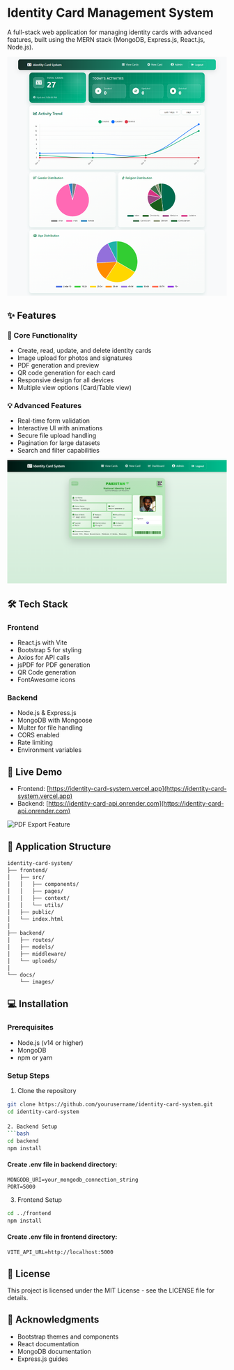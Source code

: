 # Identity Card Management System

A full-stack web application for managing identity cards with advanced features, built using the MERN stack (MongoDB, Express.js, React.js, Node.js).

![Dashboard Preview](./docs/images/dashboard.png)

## ✨ Features

### 🎯 Core Functionality
- Create, read, update, and delete identity cards
- Image upload for photos and signatures
- PDF generation and preview
- QR code generation for each card
- Responsive design for all devices
- Multiple view options (Card/Table view)

### 💡 Advanced Features
- Real-time form validation
- Interactive UI with animations
- Secure file upload handling
- Pagination for large datasets
- Search and filter capabilities

![Card Detail View](./docs/images/card-detail.png)

## 🛠️ Tech Stack

### Frontend
- React.js with Vite
- Bootstrap 5 for styling
- Axios for API calls
- jsPDF for PDF generation
- QR Code generation
- FontAwesome icons

### Backend
- Node.js & Express.js
- MongoDB with Mongoose
- Multer for file handling
- CORS enabled
- Rate limiting
- Environment variables

## 🚀 Live Demo

- Frontend: [https://identity-card-system.vercel.app](https://identity-card-system.vercel.app)
- Backend: [https://identity-card-api.onrender.com](https://identity-card-api.onrender.com)

![PDF Export Feature](./docs/images/pdf-export.png)

## 📱 Application Structure
```plaintext
identity-card-system/
├── frontend/
│   ├── src/
│   │   ├── components/
│   │   ├── pages/
│   │   ├── context/
│   │   └── utils/
│   ├── public/
│   └── index.html
│
├── backend/
│   ├── routes/
│   ├── models/
│   ├── middleware/
│   └── uploads/
│
└── docs/
    └── images/
 ```

## 💻 Installation

### Prerequisites
- Node.js (v14 or higher)
- MongoDB
- npm or yarn

### Setup Steps

1. Clone the repository
```bash
git clone https://github.com/yourusername/identity-card-system.git
cd identity-card-system

2. Backend Setup
```bash
cd backend
npm install
 ```

#### Create .env file in backend directory:

```plaintext
MONGODB_URI=your_mongodb_connection_string
PORT=5000
 ```

3. Frontend Setup
```bash
cd ../frontend
npm install
 ```

#### Create .env file in frontend directory:

```plaintext
VITE_API_URL=http://localhost:5000
 ```

 ## 📄 License
This project is licensed under the MIT License - see the LICENSE file for details.

## 👏 Acknowledgments
- Bootstrap themes and components
- React documentation
- MongoDB documentation
- Express.js guides